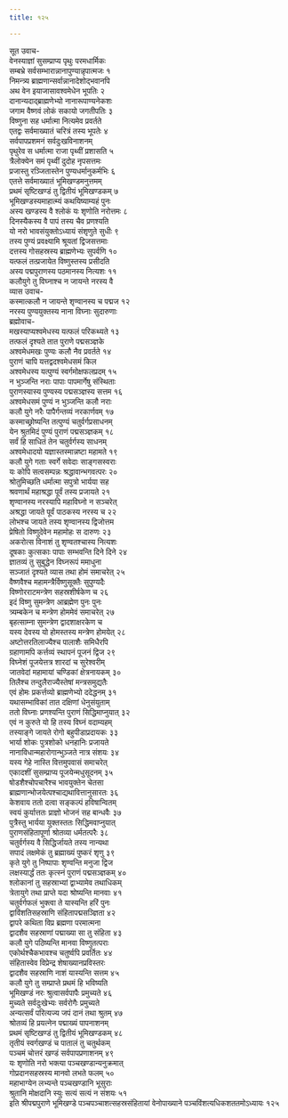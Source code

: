 ```yaml
---
title: १२५

---
```

सूत उवाच-  
वेनस्याज्ञां सुसम्प्राप्य पृथुः परमधार्मिकः  
सम्बभ्रे सर्वसम्भारान्नानापुण्यान्नृपात्मजः १  
निमन्त्र्य ब्राह्मणान्सर्वान्नानादेशोद्भवानपि  
अथ वेन इयाजासावश्वमेधेन भूपतिः २  
दानान्यदाद्ब्राह्मणेभ्यो नानारूपाण्यनेकशः  
जगाम वैष्णवं लोकं सकायो जगतीपतिः ३  
विष्णुना सह धर्मात्मा नित्यमेव प्रवर्तते  
एतद्वः सर्वमाख्यातं चरित्रं तस्य भूपतेः ४  
सर्वपापप्रशमनं सर्वदुःखविनाशनम्  
पृथुरेव स धर्मात्मा राजा पृथ्वीं प्रशासति ५  
त्रैलोक्येन समं पृथ्वीं दुदोह नृपसत्तमः  
प्रजास्तु रञ्जितास्तेन पुण्यधर्मानुकर्मभिः ६  
एतत्ते सर्वमाख्यातं भूमिखण्डमनुत्तमम्  
प्रथमं सृष्टिखण्डं तु द्वितीयं भूमिखण्डकम् ७  
भूमिखण्डस्यमाहात्म्यं कथयिष्याम्यहं पुनः  
अस्य खण्डस्य वै श्लोकं यः शृणोति नरोत्तमः ८  
दिनस्यैकस्य वै पापं तस्य चैव प्रणश्यति  
यो नरो भावसंयुक्तोऽध्यायं संशृणुते सुधीः ९  
तस्य पुण्यं प्रवक्ष्यामि श्रूयतां द्विजसत्तमाः  
दत्तस्य गोसहस्रस्य ब्राह्मणेभ्यः सुपर्वणि १०  
यत्फलं तत्प्रजायेत विष्णुस्तस्य प्रसीदति  
अस्य पद्मपुराणस्य पठमानस्य नित्यशः ११  
कलौयुगे तु विघ्नाश्च न जायन्ते नरस्य वै  
व्यास उवाच-  
कस्मात्कलौ न जायन्ते शृण्वानस्य च पद्मज १२  
नरस्य पुण्ययुक्तस्य नाना विघ्नाः सुदारुणाः  
ब्रह्मोवाच-  
मखस्याप्यश्वमेधस्य यत्फलं परिकथ्यते १३  
तत्फलं दृश्यते तात पुराणे पद्मसञ्ज्ञके  
अश्वमेधमखः पुण्यः कलौ नैव प्रवर्तते १४  
पुराणं चापि यत्तद्वदश्वमेधसमं किल  
अश्वमेधस्य यत्पुण्यं स्वर्गमोक्षफलप्रदम् १५  
न भुञ्जन्ति नराः पापाः पापमार्गेषु संस्थिताः  
पुराणस्यास्य पुण्यस्य पद्मसञ्ज्ञस्य सत्तम १६  
अश्वमेधसमं पुण्यं न भुञ्जन्ति कलौ नराः  
कलौ युगे नरैः पापैर्गन्तव्यं नरकार्णवम् १७  
कस्माच्छ्रोष्यन्ति तत्पुण्यं चतुर्वर्गप्रसाधनम्  
येन श्रुतमिदं पुण्यं पुराणं पद्मसञ्ज्ञकम् १८  
सर्वं हि साधितं तेन चतुर्वर्गस्य साधनम्  
अश्वमेधादयो यज्ञास्तस्मान्नष्टा महामते १९  
कलौ युगे गताः स्वर्गे सवेदाः साङ्गसस्वराः  
यः कोपि सत्वसम्पन्नः श्रद्धावान्भगवत्परः २०  
श्रोतुमिच्छति धर्मात्मा सपुत्रो भार्यया सह  
श्रवणार्थं महाश्रद्धा पूर्वं तस्य प्रजायते २१  
शृण्वानस्य नरस्यापि महाविघ्नो न सञ्चरेत्  
अश्रद्धा जायते पूर्वं पाठकस्य नरस्य च २२  
लोभश्च जायते तस्य शृण्वानस्य द्विजोत्तम  
प्रेषितो विष्णुदेवेन महामोहः स दारुणः २३  
अकरोत्स विनाशं तु शृण्वतश्चास्य नित्यशः  
दूषकाः कुत्सकाः पापाः सम्भवन्ति दिने दिने २४  
ज्ञातव्यं तु सुबुद्धेन विघ्नरूपं ममाधुना  
सञ्जातं दृश्यते व्यास तथा होमं समाचरेत् २५  
वैष्णवैश्च महामन्त्रैर्विष्णुसूक्तैः सुपुण्यदैः  
विष्णोरराटमन्त्रेण सहस्रशीर्षकेण च २६  
इदं विष्णु सुमन्त्रेण आब्रह्मेण पुनः पुनः  
त्र्यम्बकेन च मन्त्रेण होममेवं समाचरेत् २७  
बृहत्साम्ना सुमन्त्रेण द्वादशाक्षरकेण च  
यस्य देवस्य यो होमस्तस्य मन्त्रेण होमयेत् २८  
अष्टोत्तरतिलाज्यैश्च पालाशैः समिधैरपि  
ग्रहाणामपि कर्त्तव्यं स्थापनं पूजनं द्विज २९  
विघ्नेशं पूजयेत्तत्र शारदां च सुरेश्वरीम्  
जातवेदां महामायां चण्डिकां क्षेत्रनायकम् ३०  
तिलैश्च तन्दुलैराज्यैस्तेषां मन्त्रसमुद्यतैः  
एवं होमः प्रकर्त्तव्यो ब्राह्मणेभ्यो ददेद्धनम् ३१  
यथासम्भाविकां तात दक्षिणां धेनुसंयुताम्  
ततो विघ्नाः प्रणश्यन्ति पुराणं सिद्धिमाप्नुयात् ३२  
एवं न कुरुते यो हि तस्य विघ्नं वदाम्यहम्  
तस्याङ्गे जायते रोगो बहुपीडाप्रदायकः ३३  
भार्या शोकः पुत्रशोको धनहानिः प्रजायते  
नानाविधान्महारोगान्भुञ्जते नात्र संशयः ३४  
यस्य गेहे नास्ति वित्तमुपवासं समाचरेत्  
एकादशीं सुसम्प्राप्य पूजयेन्मधुसूदनम् ३५  
षोडशैश्चोपचारैश्च भावयुक्तेन चेतसा  
ब्राह्मणान्भोजयेत्पश्चाद्यथावित्तानुसारतः ३६  
केशवाय ततो दत्वा सङ्कल्पं हविषान्वितम्  
स्वयं कुर्यात्ततः प्राज्ञो भोजनं सह बान्धवैः ३७  
पुत्रैस्तु भार्यया युक्तस्ततः सिद्धिमवाप्नुयात्  
पुराणसंहितापूर्णा श्रोतव्या धर्मतत्परैः ३८  
चतुर्वर्गस्य वै सिद्धिर्जायते तस्य नान्यथा  
सपादं लक्षमेकं तु ब्रह्माख्यं पुष्करं शृणु ३९  
कृते युगे तु निष्पापाः शृण्वन्ति मनुजा द्विज  
लक्षस्यार्द्धं ततः कृत्स्नं पुराणं पद्मसञ्ज्ञकम् ४०  
श्लोकानां तु सहस्राभ्यां द्वाभ्यामेव तथाधिकम्  
त्रेतायुगे तथा प्राप्ते यदा श्रोष्यन्ति मानवाः ४१  
चतुर्वर्गफलं भुक्त्वा ते यास्यन्ति हरिं पुनः  
द्वाविंशतिसहस्राणि संहितापद्मसञ्ज्ञिता ४२  
द्वापरे कथिता विप्र ब्रह्मणा परमात्मना  
द्वादशैव सहस्राणां पद्माख्या सा तु संहिता ४३  
कलौ युगे पठिष्यन्ति मानवा विष्णुतत्पराः  
एकोर्थश्चैकभावश्च चतुर्ष्वपि प्रवर्तितः ४४  
संहितास्वेव विप्रेन्द्र शेषाख्यानप्रविस्तरः  
द्वादशैव सहस्राणि नाशं यास्यन्ति सत्तम ४५  
कलौ युगे तु सम्प्राप्ते प्रथमं हि भविष्यति  
भूमिखण्डं नरः श्रुत्वासर्वपापैः प्रमुच्यते ४६  
मुच्यते सर्वदुःखेभ्यः सर्वरोगैः प्रमुच्यते  
अन्यत्सर्वं परित्यज्य जपं दानं तथा श्रुतम् ४७  
श्रोतव्यं हि प्रयत्नेन पद्माख्यं पापनाशनम्  
प्रथमं सृष्टिखण्डं तु द्वितीयं भूमिखण्डकम् ४८  
तृतीयं स्वर्गखण्डं च पातालं तु चतुर्थकम्  
पञ्चमं चोत्तरं खण्डं सर्वपापप्रणाशनम् ४९  
यः शृणोति नरो भक्त्या पञ्चखण्डान्यनुक्रमात्  
गोप्रदानसहस्रस्य मानवो लभते फलम् ५०  
महाभाग्येन लभ्यन्ते पञ्चखण्डानि भूसुराः  
श्रुतानि मोक्षदानि स्युः सत्यं सत्यं न संशयः ५१  
इति श्रीपद्मपुराणे भूमिखण्डे पञ्चपञ्चाशत्सहस्रसंहितायां वेनोपाख्याने पञ्चविंशत्यधिकशततमोऽध्यायः १२५
